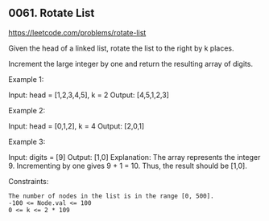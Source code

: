 ## 0061. Rotate List

https://leetcode.com/problems/rotate-list

Given the head of a linked list, rotate the list to the right by k places.

Increment the large integer by one and return the resulting array of digits.

Example 1:

Input: head = [1,2,3,4,5], k = 2
Output: [4,5,1,2,3]

Example 2:

Input: head = [0,1,2], k = 4
Output: [2,0,1]

Example 3:

Input: digits = [9]
Output: [1,0]
Explanation: The array represents the integer 9.
Incrementing by one gives 9 + 1 = 10.
Thus, the result should be [1,0].


Constraints:

    The number of nodes in the list is in the range [0, 500].
    -100 <= Node.val <= 100
    0 <= k <= 2 * 109
